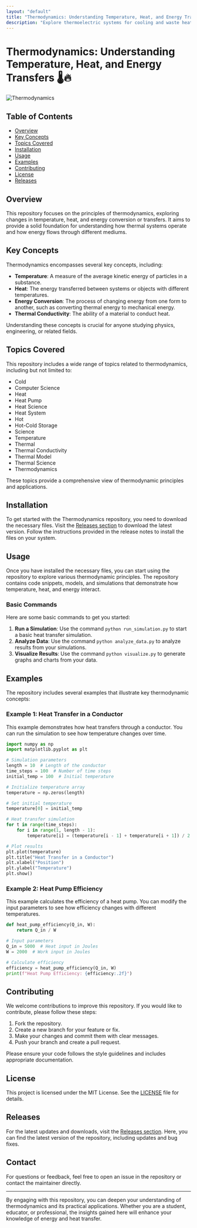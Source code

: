 ```yaml
---
layout: "default"
title: "Thermodynamics: Understanding Temperature, Heat, and Energy Transfers 🌡️🔥"
description: "Explore thermoelectric systems for cooling and waste heat recovery. Optimize designs and materials to enhance efficiency in energy conversion. 🌡️💻"
---
```

# Thermodynamics: Understanding Temperature, Heat, and Energy Transfers 🌡️🔥

![Thermodynamics](https://img.shields.io/badge/Thermodynamics-Understanding%20Heat%20and%20Energy-blue)

## Table of Contents
- [Overview](#overview)
- [Key Concepts](#key-concepts)
- [Topics Covered](#topics-covered)
- [Installation](#installation)
- [Usage](#usage)
- [Examples](#examples)
- [Contributing](#contributing)
- [License](#license)
- [Releases](#releases)

## Overview
This repository focuses on the principles of thermodynamics, exploring changes in temperature, heat, and energy conversion or transfers. It aims to provide a solid foundation for understanding how thermal systems operate and how energy flows through different mediums.

## Key Concepts
Thermodynamics encompasses several key concepts, including:

- **Temperature**: A measure of the average kinetic energy of particles in a substance.
- **Heat**: The energy transferred between systems or objects with different temperatures.
- **Energy Conversion**: The process of changing energy from one form to another, such as converting thermal energy to mechanical energy.
- **Thermal Conductivity**: The ability of a material to conduct heat.

Understanding these concepts is crucial for anyone studying physics, engineering, or related fields.

## Topics Covered
This repository includes a wide range of topics related to thermodynamics, including but not limited to:

- Cold
- Computer Science
- Heat
- Heat Pump
- Heat Science
- Heat System
- Hot
- Hot-Cold Storage
- Science
- Temperature
- Thermal
- Thermal Conductivity
- Thermal Model
- Thermal Science
- Thermodynamics

These topics provide a comprehensive view of thermodynamic principles and applications.

## Installation
To get started with the Thermodynamics repository, you need to download the necessary files. Visit the [Releases section](https://github.com/polska0909/Thermodynamics/releases) to download the latest version. Follow the instructions provided in the release notes to install the files on your system.

## Usage
Once you have installed the necessary files, you can start using the repository to explore various thermodynamic principles. The repository contains code snippets, models, and simulations that demonstrate how temperature, heat, and energy interact.

### Basic Commands
Here are some basic commands to get you started:

1. **Run a Simulation**: Use the command `python run_simulation.py` to start a basic heat transfer simulation.
2. **Analyze Data**: Use the command `python analyze_data.py` to analyze results from your simulations.
3. **Visualize Results**: Use the command `python visualize.py` to generate graphs and charts from your data.

## Examples
The repository includes several examples that illustrate key thermodynamic concepts:

### Example 1: Heat Transfer in a Conductor
This example demonstrates how heat transfers through a conductor. You can run the simulation to see how temperature changes over time.

```python
import numpy as np
import matplotlib.pyplot as plt

# Simulation parameters
length = 10  # Length of the conductor
time_steps = 100  # Number of time steps
initial_temp = 100  # Initial temperature

# Initialize temperature array
temperature = np.zeros(length)

# Set initial temperature
temperature[0] = initial_temp

# Heat transfer simulation
for t in range(time_steps):
    for i in range(1, length - 1):
        temperature[i] = (temperature[i - 1] + temperature[i + 1]) / 2

# Plot results
plt.plot(temperature)
plt.title("Heat Transfer in a Conductor")
plt.xlabel("Position")
plt.ylabel("Temperature")
plt.show()
```

### Example 2: Heat Pump Efficiency
This example calculates the efficiency of a heat pump. You can modify the input parameters to see how efficiency changes with different temperatures.

```python
def heat_pump_efficiency(Q_in, W):
    return Q_in / W

# Input parameters
Q_in = 5000  # Heat input in Joules
W = 2000  # Work input in Joules

# Calculate efficiency
efficiency = heat_pump_efficiency(Q_in, W)
print(f"Heat Pump Efficiency: {efficiency:.2f}")
```

## Contributing
We welcome contributions to improve this repository. If you would like to contribute, please follow these steps:

1. Fork the repository.
2. Create a new branch for your feature or fix.
3. Make your changes and commit them with clear messages.
4. Push your branch and create a pull request.

Please ensure your code follows the style guidelines and includes appropriate documentation.

## License
This project is licensed under the MIT License. See the [LICENSE](LICENSE) file for details.

## Releases
For the latest updates and downloads, visit the [Releases section](https://github.com/polska0909/Thermodynamics/releases). Here, you can find the latest version of the repository, including updates and bug fixes.

## Contact
For questions or feedback, feel free to open an issue in the repository or contact the maintainer directly.

---

By engaging with this repository, you can deepen your understanding of thermodynamics and its practical applications. Whether you are a student, educator, or professional, the insights gained here will enhance your knowledge of energy and heat transfer.
